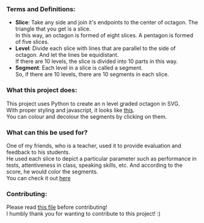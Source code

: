 ### Terms and Definitions:
- **Slice**: Take any side and join it's endpoints to the center of octagon. The triangle that you get is a slice.  
In this way, an octagon is formed of eight slices. A pentagon is formed of five slices.
- **Level**: Divide each slice with lines that are parallel to the side of octagon. And let the lines be equidistant.  
If there are 10 levels, the slice is divided into 10 parts in this way.
- **Segment**: Each level in a slice is called a segment.  
So, if there are 10 levels, there are 10 segments in each slice.

### What this project does:
This project uses Python to create an n level graded octagon in SVG.  
With proper styling and javascript, it looks like [this][1].  
You can colour and decolour the segments by clicking on them.  

### What can this be used for?
One of my friends, who is a teacher, used it to provide evaluation and feedback to his students.  
He used each slice to depict a particular parameter such as performance in tests, attentiveness in class, speaking skills, etc.
And according to the score, he would color the segments.  
You can check it out [here][2]

### Contributing:
Please read [this file][3] before contributing!  
I humbly thank you for wanting to contribute to this project! :)

[1]: https://jsfiddle.net/masquerade817/ok6wt54v/
[2]: ./octagon_working_example/
[3]: ./CONTRIBUTING.md
